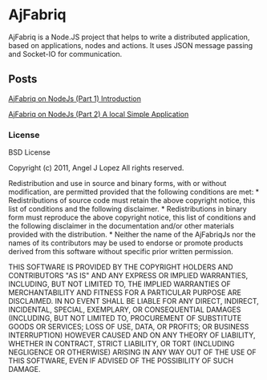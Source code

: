 # AjFabriq

AjFabriq is a Node.JS project that helps to write a distributed application, based on applications, nodes
and actions. It uses JSON message passing and Socket-IO for communication.

## Posts

[AjFabriq on NodeJs (Part 1) Introduction](http://ajlopez.wordpress.com/2011/08/25/ajfabriq-on-nodejs-part-1-introduction/)

[AjFabriq on NodeJs (Part 2) A local Simple Application](http://ajlopez.wordpress.com/2011/09/08/ajfabriq-on-nodejs-part-2-a-local-simple-application/)


### License

BSD License

Copyright (c) 2011, Angel J Lopez
All rights reserved.

Redistribution and use in source and binary forms, with or without
modification, are permitted provided that the following conditions are met:
    * Redistributions of source code must retain the above copyright
      notice, this list of conditions and the following disclaimer.
    * Redistributions in binary form must reproduce the above copyright
      notice, this list of conditions and the following disclaimer in the
      documentation and/or other materials provided with the distribution.
    * Neither the name of the AjFabriqJs nor the
      names of its contributors may be used to endorse or promote products
      derived from this software without specific prior written permission.

THIS SOFTWARE IS PROVIDED BY THE COPYRIGHT HOLDERS AND CONTRIBUTORS "AS IS" AND
ANY EXPRESS OR IMPLIED WARRANTIES, INCLUDING, BUT NOT LIMITED TO, THE IMPLIED
WARRANTIES OF MERCHANTABILITY AND FITNESS FOR A PARTICULAR PURPOSE ARE
DISCLAIMED. IN NO EVENT SHALL <COPYRIGHT HOLDER> BE LIABLE FOR ANY
DIRECT, INDIRECT, INCIDENTAL, SPECIAL, EXEMPLARY, OR CONSEQUENTIAL DAMAGES
(INCLUDING, BUT NOT LIMITED TO, PROCUREMENT OF SUBSTITUTE GOODS OR SERVICES;
LOSS OF USE, DATA, OR PROFITS; OR BUSINESS INTERRUPTION) HOWEVER CAUSED AND
ON ANY THEORY OF LIABILITY, WHETHER IN CONTRACT, STRICT LIABILITY, OR TORT
(INCLUDING NEGLIGENCE OR OTHERWISE) ARISING IN ANY WAY OUT OF THE USE OF THIS
SOFTWARE, EVEN IF ADVISED OF THE POSSIBILITY OF SUCH DAMAGE.

